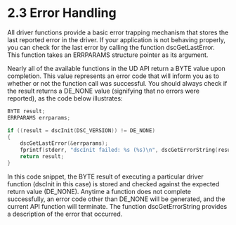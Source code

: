 # 2.3 Error Handling

All driver functions provide a basic error trapping mechanism that stores the last reported error in the driver. If your application is not behaving properly, you can check for the last error by calling the function dscGetLastError. This function takes an ERRPARAMS structure pointer as its argument. 

Nearly all of the available functions in the UD API return a BYTE value upon completion. This value represents an error code that will inform you as to whether or not the function call was successful. You should always check if the result returns a DE\_NONE value \(signifying that no errors were reported\), as the code below illustrates:

```c
BYTE result;
ERRPARAMS errparams;

if ((result = dscInit(DSC_VERSION)) != DE_NONE)
{
    dscGetLastError(&errparams);
    fprintf(stderr, "dscInit failed: %s (%s)\n", dscGetErrorString(result), errparams.errstring);
    return result;
}
```

In this code snippet, the BYTE result of executing a particular driver function \(dscInit in this case\) is stored and checked against the expected return value \(DE\_NONE\). Anytime a function does not complete successfully, an error code other than DE\_NONE will be generated, and the current API function will terminate. The function dscGetErrorString provides a description of the error that occurred.

